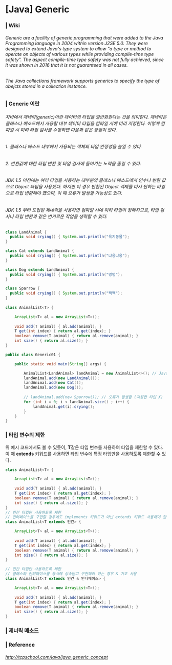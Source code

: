 # [Java] Generic 

### | Wiki

######  Generic are a facility of generic programming that were added to the Java Programming language in 2004 within version J2SE 5.0. They were designed to extend Java's type system to allow "a type or method to operate on objects of various types while providing compile-time type safety". The aspect *compile-time type safety* was not fully achieved, since it was shown in 2016 that it is not guaranteed in all cases. 

###### The Java collections framework supports generics to specify the type of obejcts stored in a collection instance. 



### | Generic 이란 

###### 자바에서 제네릭(generic)이란 데이터의 타입을 일반화한다는 것을 의미한다. 제네릭은 클래스나 메소드에서 사용할 내부 데이터 타입을 컴파일 시에 미리 지정한다. 이렇게 컴파일 시 미리 타입 검사를 수행하면 다음과 같은 장점이 있다.

###### 1. 클래스나 메소드 내부에서 사용되는 객체의 타입 안정성을 높일 수 있다.

###### 2. 반환값에 대한 타입 변환 및 타입 검사에 들어가는 노력을 줄일 수 있다. 

###### JDK 1.5 이전에는 여러 타입을 사용하는 대부분의 클래스나 메소드에서 인수나 반환 값으로 Object 타입을 사용했다. 하지만 이 경우 반환된 Object 객체를 다시 원하는 타입으로 타입 변환해야 헀으며, 이 때 오류가 발생할 가능성도 있다.

###### JDK 1.5 부터 도입된 제네릭을 사용하면 컴파일 시에 미리 타입이 정해지므로, 타입 검사나 타입 변환과 같은 번거로운 작업을 생략할 수 있다. 



```java
class LandAnimal { 
  public void crying() { System.out.println("육지동물"); 
} 

class Cat extends LandAnimal { 
  public void crying() { System.out.println("냐옹냐옹"); 
} 

class Dog extends LandAnimal { 
  public void crying() { System.out.println("멍멍"); 
} 

class Sparrow { 
  public void crying() { System.out.println("짹짹"); 
} 
  
class AnimalList<T> {

    ArrayList<T> al = new ArrayList<T>();
  
    void add(T animal) { al.add(animal); }
    T get(int index) { return al.get(index); }
    boolean remove(T animal) { return al.remove(animal); }
    int size() { return al.size(); }
}

public class Generic01 {

    public static void main(String[] args) {

        AnimalList<LandAnimal> landAnimal = new AnimalList<>(); // Java SE 7부터 생략가능함.
        landAnimal.add(new LandAnimal());
        landAnimal.add(new Cat());
        landAnimal.add(new Dog());
      	
        // landAnimal.add(new Sparrow()); // 오류가 발생함 (지정한 타입 X)
        for (int i = 0; i < landAnimal.size() ; i++) {
            landAnimal.get(i).crying();
        }
    }
}
```



### | 타입 변수의 제한 

위 예시 코드에서도 볼 수 있듯이,  **T**같은 타입 변수를 사용하여 타입을 제한할 수 있다. 이 때 **extends** 키워드를 사용하면 타입 변수에 특정 타입만을 사용하도록 제한할 수 있다. 

```java
class AnimalList<T> {

    ArrayList<T> al = new ArrayList<T>();
  
    void add(T animal) { al.add(animal); }
    T get(int index) { return al.get(index); }
    boolean remove(T animal) { return al.remove(animal); }
    int size() { return al.size(); }
}
// 인간 타입만 사용하도록 제한
// 인터페이스를 구현할 경우에도 implements 키워드가 아닌 extends 키워드 사용해야 한다. 
class AnimalList<T extends 인간> {

    ArrayList<T> al = new ArrayList<T>();
  
    void add(T animal) { al.add(animal); }
    T get(int index) { return al.get(index); }
    boolean remove(T animal) { return al.remove(animal); }
    int size() { return al.size(); }
}

// 인간 타입만 사용하도록 제한
// 클래스와 인터페이스를 동시에 상속받고 구현해야 하는 경우 & 기호 사용 
class AnimalList<T extends 인간 & 인터페이스> {

    ArrayList<T> al = new ArrayList<T>();
  
    void add(T animal) { al.add(animal); }
    T get(int index) { return al.get(index); }
    boolean remove(T animal) { return al.remove(animal); }
    int size() { return al.size(); }
}
```

### | 제너릭 메소드 



### | Reference 

###### http://tcpschool.com/java/java_generic_concept